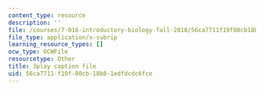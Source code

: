 ```yaml
---
content_type: resource
description: ''
file: /courses/7-016-introductory-biology-fall-2018/56ca7711f19f80cb18b81edfdcdc6fce_EJ6Sjn1c04Y.srt
file_type: application/x-subrip
learning_resource_types: []
ocw_type: OCWFile
resourcetype: Other
title: 3play caption file
uid: 56ca7711-f19f-80cb-18b8-1edfdcdc6fce
---
```

